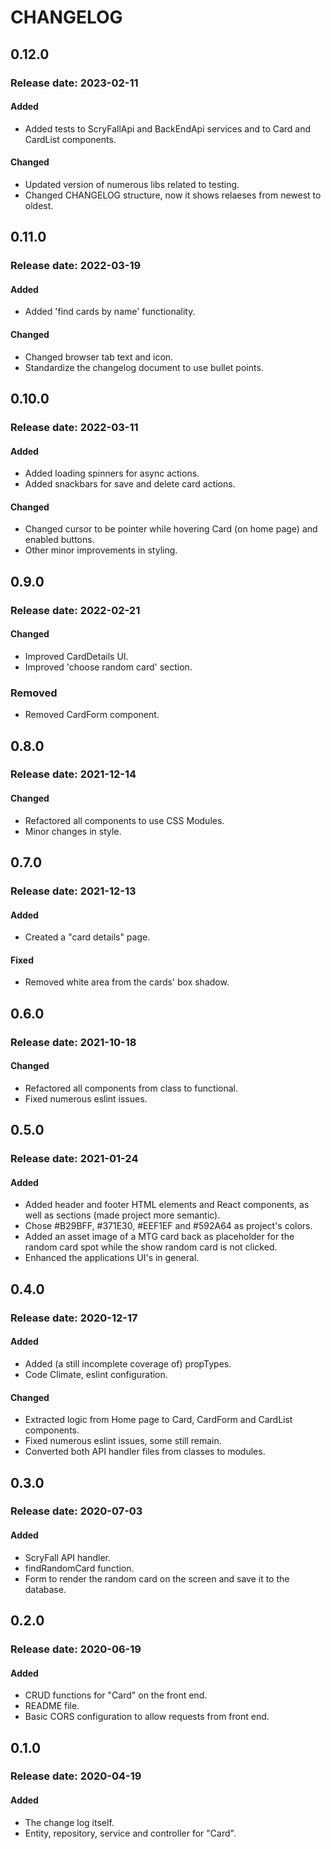 # CHANGELOG

## 0.12.0

### Release date: 2023-02-11

#### Added

- Added tests to ScryFallApi and BackEndApi services and to Card and CardList components.

#### Changed

- Updated version of numerous libs related to testing.
- Changed CHANGELOG structure, now it shows relaeses from newest to oldest.

## 0.11.0

### Release date: 2022-03-19

#### Added

- Added 'find cards by name' functionality.

#### Changed

- Changed browser tab text and icon.
- Standardize the changelog document to use bullet points.

## 0.10.0

### Release date: 2022-03-11

#### Added

- Added loading spinners for async actions.
- Added snackbars for save and delete card actions.

#### Changed

- Changed cursor to be pointer while hovering Card (on home page) and enabled buttons.
- Other minor improvements in styling.

## 0.9.0

### Release date: 2022-02-21

#### Changed

- Improved CardDetails UI.
- Improved 'choose random card' section.

### Removed

- Removed CardForm component.

## 0.8.0

### Release date: 2021-12-14

#### Changed

- Refactored all components to use CSS Modules.
- Minor changes in style.

## 0.7.0

### Release date: 2021-12-13

#### Added

- Created a "card details" page.

#### Fixed

- Removed white area from the cards' box shadow.

## 0.6.0

### Release date: 2021-10-18

#### Changed

- Refactored all components from class to functional.
- Fixed numerous eslint issues.

## 0.5.0

### Release date: 2021-01-24

#### Added

- Added header and footer HTML elements and React components, as well as sections (made project more semantic).
- Chose #B29BFF, #371E30, #EEF1EF and #592A64 as project's colors.
- Added an asset image of a MTG card back as placeholder for the random card spot while the show random card is not clicked.
- Enhanced the applications UI's in general.

## 0.4.0

### Release date: 2020-12-17

#### Added

- Added (a still incomplete coverage of) propTypes.
- Code Climate, eslint configuration.

#### Changed

- Extracted logic from Home page to Card, CardForm and CardList components.
- Fixed numerous eslint issues, some still remain.
- Converted both API handler files from classes to modules.

## 0.3.0

### Release date: 2020-07-03

#### Added

- ScryFall API handler.
- findRandomCard function.
- Form to render the random card on the screen and save it to the database.

## 0.2.0

### Release date: 2020-06-19

#### Added

- CRUD functions for "Card" on the front end.
- README file.
- Basic CORS configuration to allow requests from front end.

## 0.1.0

### Release date: 2020-04-19

#### Added

- The change log itself.
- Entity, repository, service and controller for "Card".
